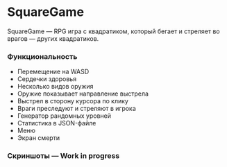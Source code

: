 # SquareGame

SquareGame — RPG игра с квадратиком, который бегает и стреляет во врагов — других квадратиков.

### Функциональность

* Перемещение на WASD
* Сердечки здоровья
* Несколько видов оружия
* Оружие показывает направление выстрела
* Выстрел в сторону курсора по клику
* Враги преследуют и стреляют в игрока
* Генератор рандомных уровней
* Статистика в JSON-файле
* Меню
* Экран смерти

### Скриншоты — Work in progress
